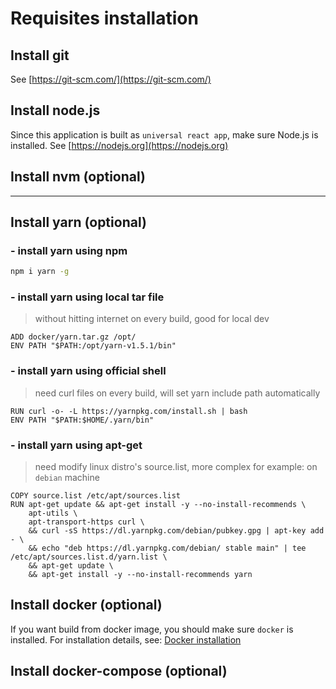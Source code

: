 # Requisites installation

## Install git
See [https://git-scm.com/](https://git-scm.com/)

## Install node.js
Since this application is built as `universal react app`, make sure Node.js is installed.
See [https://nodejs.org](https://nodejs.org)

## Install nvm (optional)

---

## Install yarn (optional)

### - install yarn using npm

```bash
npm i yarn -g
```

### - install yarn using local tar file
> without hitting internet on every build, good for local dev

```shell
ADD docker/yarn.tar.gz /opt/
ENV PATH "$PATH:/opt/yarn-v1.5.1/bin"
```

### - install yarn using official shell
> need curl files on every build, will set yarn include path automatically

```shell
RUN curl -o- -L https://yarnpkg.com/install.sh | bash
ENV PATH "$PATH:$HOME/.yarn/bin"
```

### - install yarn using apt-get
> need modify linux distro's source.list, more complex
> for example: on `debian` machine

```shell
COPY source.list /etc/apt/sources.list
RUN apt-get update && apt-get install -y --no-install-recommends \
    apt-utils \
    apt-transport-https curl \
    && curl -sS https://dl.yarnpkg.com/debian/pubkey.gpg | apt-key add - \
    && echo "deb https://dl.yarnpkg.com/debian/ stable main" | tee /etc/apt/sources.list.d/yarn.list \
    && apt-get update \
    && apt-get install -y --no-install-recommends yarn
```

## Install docker (optional)
If you want build from docker image, you should make sure `docker` is installed.
For installation details, see: [Docker installation](https://docs.docker.com/install/)

## Install docker-compose (optional)

